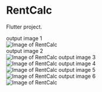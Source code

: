 # RentCalc

Flutter project.

output image 1 <br />
![Image of RentCalc](https://github.com/sandeepmaharjan55/rentcalc/blob/master/outputimages/1.jpg) <br />
output image 2<br />
![Image of RentCalc](https://github.com/sandeepmaharjan55/rentcalc/blob/master/outputimages/2.jpg)
output image 3<br />
![Image of RentCalc](https://github.com/sandeepmaharjan55/rentcalc/blob/master/outputimages/3.jpg)
output image 4<br />
![Image of RentCalc](https://github.com/sandeepmaharjan55/rentcalc/blob/master/outputimages/4.jpg)
output image 5<br />
![Image of RentCalc](https://github.com/sandeepmaharjan55/rentcalc/blob/master/outputimages/5.jpg)
output image 6<br />
![Image of RentCalc](https://github.com/sandeepmaharjan55/rentcalc/blob/master/outputimages/6.jpg)
